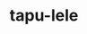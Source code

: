 ---
id: 786
title: tapu-lele
types: [psychic,fairy]
image: https://raw.githubusercontent.com/PokeAPI/sprites/master/sprites/pokemon/786.png
---